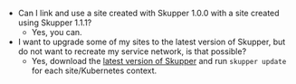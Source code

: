 - Can I link and use a site created with Skupper 1.0.0 with a site  created using Skupper 1.1.1?
	- Yes, you can.
- I want to upgrade some of my sites to the latest version of Skupper, but do not want to recreate my service network, is that possible?
	- Yes, download the [latest version of Skupper](https://skupper.io/releases/index.html) and run `skupper update` for each site/Kubernetes context.